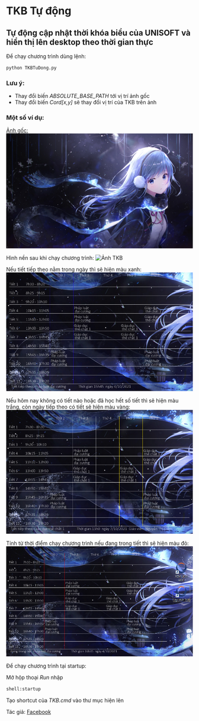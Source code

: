 # TKB Tự động
## Tự động cập nhật thời khóa biểu của UNISOFT và hiển thị lên desktop theo thời gian thực

Để chạy chương trình dùng lệnh:

```sh
python TKBTuDong.py
```

### Lưu ý:
- Thay đổi biến _ABSOLUTE_BASE_PATH_ tới vị trí ảnh gốc
- Thay đổi biến _Cord[x,y]_ sẽ thay đổi vị trí của TKB trên ảnh


### Một số ví dụ:
[Ảnh gốc: ](https://www.pixiv.net/en/artworks/87054415)
![Ảnh gốc](https://github.com/DuongTung2003/TKBTuDong/blob/master/sample.jpg?raw=true)

Hình nền sau khi chạy chương trình:
![Ảnh TKB](https://github.com/DuongTung2003/TKBTuDong/blob/master/Screenshot.png?raw=true)


Nếu tiết tiếp theo nằm trong ngày thì sẽ hiện màu xanh:
![Trong ngày](https://github.com/DuongTung2003/TKBTuDong/blob/master/ExampleIMG/CoTietHomnay.png?raw=true)

Nếu hôm nay không có tiết nào hoặc đã học hết số tiết thì sẽ hiện màu trắng,
còn ngày tiếp theo có tiết sẽ hiện màu vàng:
![Hết tiết](https://github.com/DuongTung2003/TKBTuDong/blob/master/ExampleIMG/tietHomTiepTheo.png?raw=true)

Tính từ thời điểm chạy chương trình nếu đang trong tiết thì sẽ hiện màu đỏ:
![Trong tiết](https://github.com/DuongTung2003/TKBTuDong/blob/master/ExampleIMG/Dangtrongtiet.png?raw=true)


Để chạy chương trình tại startup:

Mở hộp thoại _Run_ nhập 
```sh
shell:startup
```
Tạo shortcut của _TKB.cmd_ vào thư mục hiện lên
 

Tác giả: [Facebook]

[Facebook]: <https://www.facebook.com/duongdoan.tung.56>
